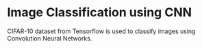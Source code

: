 # Image Classification using CNN
CIFAR-10 dataset from Tensorflow is used to classify images using Convolution Neural Networks.
